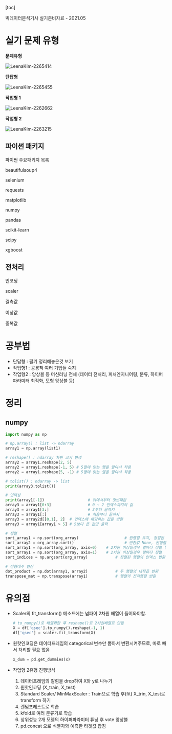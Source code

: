 

[toc]

빅데이터분석기사 실기준비자료 - 2021.05



# 실기 문제 유형



**문제유형**

![LeenaKim-2265414](./img.assets/LeenaKim-2265414.png)





**단답형**

![LeenaKim-2265455](img.assets/LeenaKim-2265455.png)

**작업형 1**

![LeenaKim-2262662](img.assets/LeenaKim-2262662.png)



**작업형 2**

![LeenaKim-2263215](img.assets/LeenaKim-2263215.png)



## 파이썬 패키지 

파이썬 주요패키지 목록

beautifulsoup4

selenium

requests

matplotlib

numpy

pandas

scikit-learn

scipy

xgboost



## 전처리

인코딩 

scaler 

결측값 

이상값 

중복값



# 공부법

- 단답형 : 필기 정리해놓은것 보기
- 작업형1 : 공룡책 여러 기법들 숙지
- 작업형2 : 앙상블 등 머신러닝 전체 (데이터 전처리, 피처엔지니어링, 분류, 하이퍼파라미터 최적화, 모형 앙상블 등)



# 정리

## numpy

```python
import numpy as np

# np.array() : list -> ndarray
array1 = np.array(list1)

# reshape() : ndarray 차원 크기 변경 
array2 = array1.reshape(2, 5)
array2 = array1.reshape(-1, 5) # 5열에 맞는 행을 알아서 적용 
array2 = array1.reshape(5, -1) # 5행에 맞는 열을 알아서 적용 

# tolist() : ndarray -> list
print(array3.tolist())

# 인덱싱 
print(array1[-1]) 					# 뒤에서부터 첫번째값
array3 = array1[0:3] 				# 0 ~ 2 인덱스까지의 값 
array3 = array1[3:] 				# 3부터 끝까지 
array3 = array1[:] 					# 처음부터 끝까지
array3 = array2d[[0,1], 2]  # 인덱스에 해당하는 값을 반환 
array3 = array1[array1 > 5] # 5보다 큰 값만 출력

# 정렬
sort_array1 = np.sort(org_array)					# 원행렬 유지, 정렬된 행렬 반환 
sort_array2 = org_array.sort() 						# 반환값 None, 원행렬 변환
sort_array1 = np.sort(org_array, axis=0)	# 2차원 이상일경우 열마다 정렬 (디폴트가 axis=0)
sort_array1 = np.sort(org_array, axis=1)	# 2차원 이상일경우 행마다 정렬 
sort_indices = np.argsort(org_array)			# 정렬된 행렬의 인덱스 반환

# 선형대수 연산
dot_product = np.dot(array1, array2)			# 두 행렬의 내적곱 반환
transpose_mat = np.transpose(array1)			# 행렬의 전치행렬 반환 
```





# 유의점

- Scaler의 fit_transform() 메소드에는 넘파이 2차원 배열이 들어와야함. 

  ```python
  # to_numpy()로 배열화한 후 reshape()로 2차원배열로 만듦 
  X = df['qsec'].to_numpy().reshape(-1, 1)
  df['qsec'] = scaler.fit_transform(X)
  ```

- 원핫인코딩은 데이터프레임의 categorical 변수만 뽑아서 변환시켜주므로, 따로 빼서 처리할 필요 없음 

  ```python
  x_dum = pd.get_dummies(x)
  ```

- 작업형 2유형 진행방식
  1. 데이터프레임의 칼럼을 drop하여 X와  y로 나누기 
  2. 원핫인코딩 (X_train, X_test)
  3. Standard Scaler/ MinMaxScaler : Train으로 학습 후(fit) X_trin, X_test로 transform 하기 
  4. 랜덤포레스트로 학습 
  5. kfold로 여러 분류기로 학습 
  6. 상위성능 2개 모델의 하이퍼파라미터 튜닝 후 vote 앙상블 
  7. pd.concat 으로 식별자와 예측한 타겟값 합침
